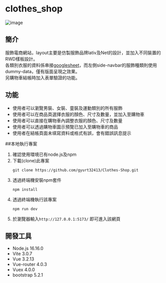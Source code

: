 # clothes_shop

![image](https://user-images.githubusercontent.com/72433480/194013047-80d9f523-aca7-4a37-bf8e-1b70343dc6dc.png)


## 簡介
服飾電商網站，layout主要是仿製服飾品牌lativ及Net的設計，並加入不同裝置的RWD樣板設計。  
各類別衣服的資料係串接[googlesheet](https://docs.google.com/spreadsheets/d/1ViK6LFXot5uouK2HNlpKohT0mtli1rYrSV2woeVkvTM/edit#gid=956552859)，而左側side-navbar的服飾種類則使用dummy-data，僅有版面呈現之效果。  
另購物車結帳時加入表單驗證的功能。

## 功能
+ 使用者可以瀏覽男裝、女裝、童裝及運動類別的所有服飾
+ 使用者可以在商品頁選擇衣服的顏色、尺寸及數量，並加入至購物車
+ 使用者可以直接在購物車內調整衣服的顏色、尺寸及數量
+ 使用者可以透過購物車圖示預覽已加入至購物車的商品
+ 使用者在結帳頁面未填寫資料或格式有誤，會有錯誤訊息提示


##本地執行專案
1. 確認使用環境已有node.js及npm
2. 下載(clone)此專案
    ```
    git clone https://github.com/gyurt32413/Clothes-Shop.git
    ```
3. 透過終端機安裝npm套件
    ```
    npm install
    ```
4. 透過終端機執行該專案
    ```
    npm run dev
    ```
5. 於瀏覽器輸入`http://127.0.0.1:5173/` 即可進入該網頁


## 開發工具
+ Node.js 16.16.0
+ Vite 3.0.7
+ Vue 3.2.13
+ Vue-router 4.0.3
+ Vuex 4.0.0
+ bootstrap 5.2.1
